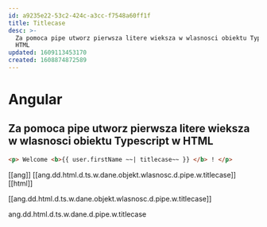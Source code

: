 ```yaml
---
id: a9235e22-53c2-424c-a3cc-f7548a60ff1f
title: Titlecase
desc: >-
  Za pomoca pipe utworz pierwsza litere wieksza w wlasnosci obiektu Typescript w
  HTML
updated: 1609113453170
created: 1608874872589
---
```


# Angular

## Za pomoca pipe utworz pierwsza litere wieksza w wlasnosci obiektu Typescript w HTML
```html
<p> Welcome <b>{{ user.firstName ~~| titlecase~~ }} </b> ! </p>
```

[[ang]] [[ang.dd.html.d.ts.w.dane.objekt.wlasnosc.d.pipe.w.titlecase]]
[[html]]


[[ang.dd.html.d.ts.w.dane.objekt.wlasnosc.d.pipe.w.titlecase]]


ang.dd.html.d.ts.w.dane.d.pipe.w.titlecase